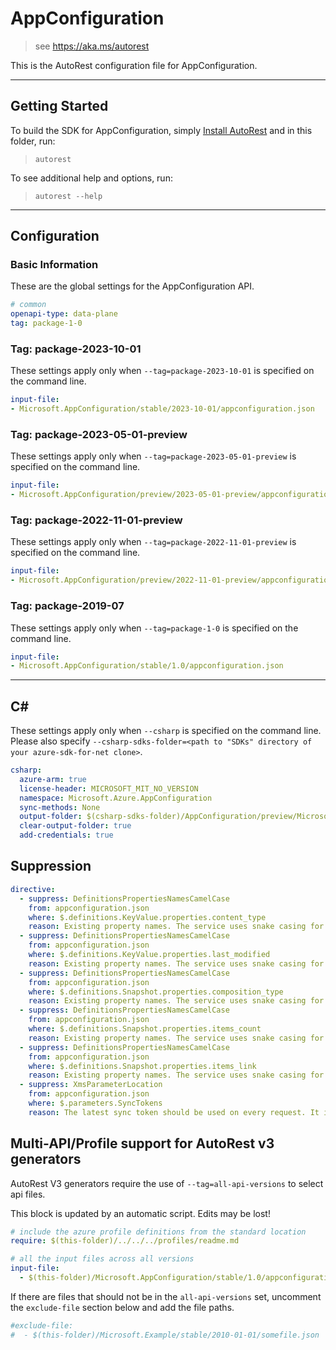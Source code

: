 # AppConfiguration

> see https://aka.ms/autorest

This is the AutoRest configuration file for AppConfiguration.

---

## Getting Started

To build the SDK for AppConfiguration, simply [Install AutoRest](https://aka.ms/autorest/install) and in this folder, run:

> `autorest`

To see additional help and options, run:

> `autorest --help`
---

## Configuration

### Basic Information

These are the global settings for the AppConfiguration API.

``` yaml
# common
openapi-type: data-plane
tag: package-1-0
```

### Tag: package-2023-10-01

These settings apply only when `--tag=package-2023-10-01` is specified on the command line.

``` yaml $(tag) == 'package-2023-05-01-preview'
input-file:
- Microsoft.AppConfiguration/stable/2023-10-01/appconfiguration.json
```

### Tag: package-2023-05-01-preview

These settings apply only when `--tag=package-2023-05-01-preview` is specified on the command line.

``` yaml $(tag) == 'package-2023-05-01-preview'
input-file:
- Microsoft.AppConfiguration/preview/2023-05-01-preview/appconfiguration.json
```

### Tag: package-2022-11-01-preview

These settings apply only when `--tag=package-2022-11-01-preview` is specified on the command line.

``` yaml $(tag) == 'package-2022-11-01-preview'
input-file:
- Microsoft.AppConfiguration/preview/2022-11-01-preview/appconfiguration.json
```

### Tag: package-2019-07

These settings apply only when `--tag=package-1-0` is specified on the command line.

``` yaml $(tag) == 'package-1-0'
input-file:
- Microsoft.AppConfiguration/stable/1.0/appconfiguration.json
```

---

## C#

These settings apply only when `--csharp` is specified on the command line.
Please also specify `--csharp-sdks-folder=<path to "SDKs" directory of your azure-sdk-for-net clone>`.

``` yaml $(csharp)
csharp:
  azure-arm: true
  license-header: MICROSOFT_MIT_NO_VERSION
  namespace: Microsoft.Azure.AppConfiguration
  sync-methods: None
  output-folder: $(csharp-sdks-folder)/AppConfiguration/preview/Microsoft.Azure.AppConfiguration/src/Generated
  clear-output-folder: true
  add-credentials: true
```
## Suppression

``` yaml
directive:
  - suppress: DefinitionsPropertiesNamesCamelCase
    from: appconfiguration.json
    where: $.definitions.KeyValue.properties.content_type
    reason: Existing property names. The service uses snake casing for json properties.
  - suppress: DefinitionsPropertiesNamesCamelCase
    from: appconfiguration.json
    where: $.definitions.KeyValue.properties.last_modified
    reason: Existing property names. The service uses snake casing for json properties.
  - suppress: DefinitionsPropertiesNamesCamelCase
    from: appconfiguration.json
    where: $.definitions.Snapshot.properties.composition_type
    reason: Existing property names. The service uses snake casing for json properties.
  - suppress: DefinitionsPropertiesNamesCamelCase
    from: appconfiguration.json
    where: $.definitions.Snapshot.properties.items_count
    reason: Existing property names. The service uses snake casing for json properties.
  - suppress: DefinitionsPropertiesNamesCamelCase
    from: appconfiguration.json
    where: $.definitions.Snapshot.properties.items_link
    reason: Existing property names. The service uses snake casing for json properties.
  - suppress: XmsParameterLocation
    from: appconfiguration.json
    where: $.parameters.SyncTokens
    reason: The latest sync token should be used on every request. It is more proper to be globally stored per client rather than passed in for individual requests.
```
## Multi-API/Profile support for AutoRest v3 generators 

AutoRest V3 generators require the use of `--tag=all-api-versions` to select api files.

This block is updated by an automatic script. Edits may be lost!

``` yaml $(tag) == 'all-api-versions' /* autogenerated */
# include the azure profile definitions from the standard location
require: $(this-folder)/../../../profiles/readme.md

# all the input files across all versions
input-file:
  - $(this-folder)/Microsoft.AppConfiguration/stable/1.0/appconfiguration.json

```

If there are files that should not be in the `all-api-versions` set, 
uncomment the  `exclude-file` section below and add the file paths.

``` yaml $(tag) == 'all-api-versions'
#exclude-file: 
#  - $(this-folder)/Microsoft.Example/stable/2010-01-01/somefile.json
```

